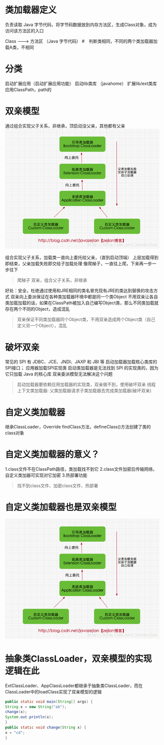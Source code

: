 # 类加载器定义
负责读取 Java 字节代码，将字节码数据放到内存方法区，生成Class对象，成为访问该方法区的入口

Class ---> 方法区
          （Java 字节代码）
#　判断类相同，不同的两个类加载器加载A类，不相同

# 分类
启动扩展应用（启动扩展应用功能）
启动lib类库 （javahome）
扩展lib/ext类库
应用ClassPath，path的

# 双亲模型
通过组合实现父子关系，非继承，顶启动没父亲，其他都有父亲
![](/assets/20170625231013755.png)

组合实现父子关系，加载类一直向上委托给父亲，（直到启动顶端）
上层加载得到即结束，父亲加载失败即交给子加载处理
像爬梯子，一直往上爬，下来再一步一步往下

> 爬梯子 双亲，组合父子关系，非继承

好处：安全，杜绝通过使用和JRE相同的类名冒充现有JRE的类达到替换的攻击方式
双亲向上委派保证在各种类加载器环境中都是同一个类Object
不用双亲让各自类加载加载的话，如果在ClassPath被加入自己编写Object类，那么不同类加载就存在两个不同的Object，造成混乱

> 双亲保证不同类加载器同个Object类，不用双亲造成两个Object类（自己定义另一个Object），混乱


# 破坏双亲   
常见的 SPI 有 JDBC、JCE、JNDI、JAXP 和 JBI 等
启动加载器加载核心类库的SPI接口； 
应用器加载SPI实现类
启动类加载器是无法找到 SPI 的实现类的，因为它只加载 Java 的核心库
双亲委派模型无法解决这个问题

> 启动加载器要依赖应用加载器的实现类，双亲做不到，使用破坏双亲
> 线程上下文类加载器: 父类加载器请求子类加载器去完成类加载器(破坏双亲)

# 自定义类加载器
继承ClassLoader，Override findClass方法，defineClass()方法创建了类的class对象

# 自定义类加载器的意义？
1.class文件不在ClassPath路径，类加载找不到它
2.class文件加密后传输网络，自定义类加器可实现对它加密
3.热部署功能
> 找不到class文件、加密class文件、热部署

# 自定义类加载器也是双亲模型
![](/assets/20170625231013755.png)

# 抽象类ClassLoader，双亲模型的实现逻辑在此
ExtClassLoader、AppClassLoader都继承于抽象类ClassLoader，而在ClassLoader中的loadClass实现了双亲模型的逻辑

```java
public static void main(String[] args) {  
String x = new String("ab");
change(x);
System.out.println(x);
}
public static void change(String x) {
x = "cd";
}
```





